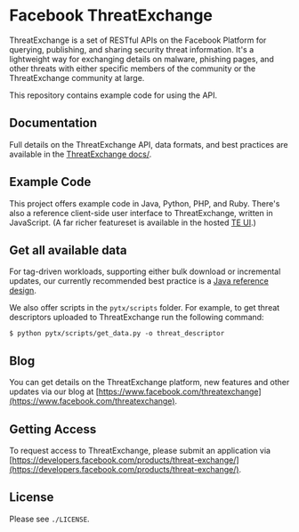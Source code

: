 # Facebook ThreatExchange

ThreatExchange is a set of RESTful APIs on the Facebook Platform for querying, publishing, and sharing security threat information. It's a lightweight way for exchanging details on malware, phishing pages, and other threats with either specific members of the community or the ThreatExchange community at large.

This repository contains example code for using the API.

## Documentation

Full details on the ThreatExchange API, data formats, and best practices are available in the [ThreatExchange docs/](https://developers.facebook.com/docs/threat-exchange/).

## Example Code

This project offers example code in Java, Python, PHP, and Ruby.  There's also a reference client-side user interface to ThreatExchange, written in JavaScript. (A far richer featureset is available in the hosted [TE UI](https://developers.facebook.com/docs/threat-exchange/ui).)

## Get all available data

For tag-driven workloads, supporting either bulk download or incremental updates, our currently recommended best practice is a [Java reference design](https://github.com/facebook/ThreatExchange/blob/master/hashing/te-tag-query-java/README.md).

We also offer scripts in the `pytx/scripts` folder. For example, to get threat
descriptors uploaded to ThreatExchange run the following command:

```
$ python pytx/scripts/get_data.py -o threat_descriptor
```

## Blog

You can get details on the ThreatExchange platform, new features and other updates via our blog at [https://www.facebook.com/threatexchange](https://www.facebook.com/threatexchange).

## Getting Access

To request access to ThreatExchange, please submit an application via [https://developers.facebook.com/products/threat-exchange/](https://developers.facebook.com/products/threat-exchange/).

## License

Please see `./LICENSE`.
